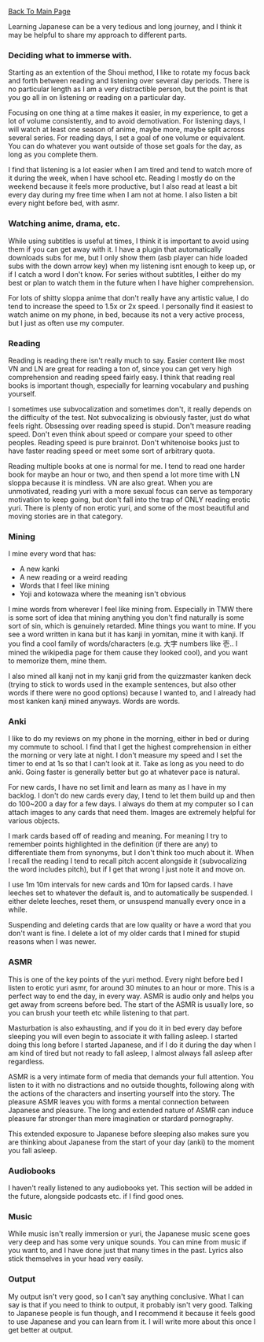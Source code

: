 [Back To Main Page](https://imoutosarehot.github.io/TheYuriWay/)

Learning Japanese can be a very tedious and long journey, and I think it may be helpful to share my approach to different parts.

### Deciding what to immerse with.

Starting as an extention of the Shoui method, I like to rotate my focus back and forth between reading and listening over several day periods. There is no particular length as I am a very distractible person, but the point is that you go all in on listening or reading on a particular day. 

Focusing on one thing at a time makes it easier, in my experience, to get a lot of volume consistently, and to avoid demotivation. For listening days, I will watch at least one season of anime, maybe more, maybe split across several series. For reading days, I set a goal of one volume or equivalent. You can do whatever you want outside of those set goals for the day, as long as you complete them.

I find that listening is a lot easier when I am tired and tend to watch more of it during the week, when I have school etc. Reading I mostly do on the weekend because it feels more productive, but I also read at least a bit every day during my free time when I am not at home. I also listen a bit every night before bed, with asmr. 

### Watching anime, drama, etc.

While using subtitles is useful at times, I think it is important to avoid using them if you can get away with it. I have a plugin that automatically downloads subs for me, but I only show them (asb player can hide loaded subs with the down arrow key) when my listening isnt enough to keep up, or if I catch a word I don't know. For series without subtitles, I either do my best or plan to watch them in the future when I have higher comprehension.

For lots of shitty sloppa anime that don't really have any artistic value, I do tend to increase the speed to 1.5x or 2x speed. I personally find it easiest to watch anime on my phone, in bed, because its not a very active process, but I just as often use my computer.
### Reading

Reading is reading there isn't really much to say. Easier content like most VN and LN are great for reading a ton of, since you can get very high comprehension and reading speed fairly easy. I think that reading real books is important though, especially for learning vocabulary and pushing yourself.

I sometimes use subvocalization and sometimes don't, it really depends on the difficulty of the test. Not subvocalizing is obviously faster, just do what feels right. Obsessing over reading speed is stupid. Don't measure reading speed. Don't even think about speed or compare your speed to other peoples. Reading speed is pure brainrot. Don't whitenoise books just to have faster reading speed or meet some sort of arbitrary quota. 

Reading multiple books at one is normal for me. I tend to read one harder book for maybe an hour or two, and then spend a lot more time with LN sloppa because it is mindless. VN are also great. When you are unmotivated, reading yuri with a more sexual focus can serve as temporary motivation to keep going, but don't fall into the trap of ONLY reading erotic yuri. There is plenty of non erotic yuri, and some of the most beautiful and moving stories are in that category.

### Mining

I mine every word that has:
- A new kanki 
- A new reading or a weird reading
- Words that I feel like mining 
- Yoji and kotowaza where the meaning isn't obvious

I mine words from wherever I feel like mining from. Especially in TMW there is some sort of idea that mining anything you don't find naturally is some sort of sin, which is genuinely retarded. Mine things you want to mine. If you see a word written in kana but it has kanji in yomitan, mine it with kanji. If you find a cool family of words/characters (e.g. 大字 numbers like 壱.. I mined the wikipedia page for them cause they looked cool), and you want to memorize them, mine them.

I also mined all kanji not in my kanji grid from the quizzmaster kanken deck (trying to stick to words used in the example sentences, but also other words if there were no good options) because I wanted to, and I already had most kanken kanji mined anyways. Words are words. 

### Anki

I like to do my reviews on my phone in the morning, either in bed or during my commute to school. I find that I get the highest comprehension in either the morning or very late at night. I don't measure my speed and I set the timer to end at 1s so that I can't look at it. Take as long as you need to do anki. Going faster is generally better but go at whatever pace is natural.

For new cards, I have no set limit and learn as many as I have in my backlog. I don't do new cards every day, I tend to let them build up and then do 100~200 a day for a few days. I always do them at my computer so I can attach images to any cards that need them. Images are extremely helpful for various objects.

I mark cards based off of reading and meaning. For meaning I try to remember points highlighted in the definition (if there are any) to differentiate them from synonyms, but I don't think too much about it. When I recall the reading I tend to recall pitch accent alongside it (subvocalizing the word includes pitch), but if I get that wrong I just note it and move on.

I use 1m 10m intervals for new cards and 10m for lapsed cards. I have leeches set to whatever the default is, and to automatically be suspended. I either delete leeches, reset them, or unsuspend manually every once in a while.

Suspending and deleting cards that are low quality or have a word that you don't want is fine. I delete a lot of my older cards that I mined for stupid reasons when I was newer.

### ASMR

This is one of the key points of the yuri method. Every night before bed I listen to erotic yuri asmr, for around 30 minutes to an hour or more. This is a perfect way to end the day, in every way. ASMR is audio only and helps you get away from screens before bed. The start of the ASMR is usually lore, so you can brush your teeth etc while listening to that part. 

Masturbation is also exhausting, and if you do it in bed every day before sleeping you will even begin to associate it with falling asleep. I started doing this long before I started Japanese, and if I do it during the day when I am kind of tired but not ready to fall asleep, I almost always fall asleep after regardless.

ASMR is a very intimate form of media that demands your full attention. You listen to it with no distractions and no outside thoughts, following along with the actions of the characters and inserting yourself into the story. The pleasure ASMR leaves you with forms a mental connection between Japanese and pleasure. The long and extended nature of ASMR can induce pleasure far stronger than mere imagination or stardard pornography.

This extended exposure to Japanese before sleeping also makes sure you are thinking about Japanese from the start of your day (anki) to the moment you fall asleep.

### Audiobooks

I haven't really listened to any audiobooks yet. This section will be added in the future, alongside podcasts etc. if I find good ones.

### Music

While music isn't really immersion or yuri, the Japanese music scene goes very deep and has some very unique sounds. You can mine from music if you want to, and I have done just that many times in the past. Lyrics also stick themselves in your head very easily.

### Output 

My output isn't very good, so I can't say anything conclusive. What I can say is that if you need to think to output, it probably isn't very good. Talking to Japanese people is fun though, and I recommend it because it feels good to use Japanese and you can learn from it. I will write more about this once I get better at output.
